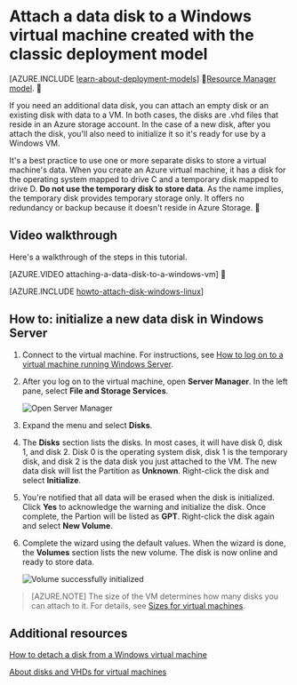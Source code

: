 <properties
	pageTitle="Attach a disk to a VM | Azure"
	description="Attach a data disk to a Windows virtual machine created with the classic deployment model and initialize it."
	services="virtual-machines, storage"
	documentationCenter=""
	authors="cynthn"
	manager="timlt"
	editor="tysonn"
	tags="azure-service-management"/>

<tags
	ms.service="virtual-machines"
	ms.date="02/03/2016"
	wacn.date=""/>

# Attach a data disk to a Windows virtual machine created with the classic deployment model

[AZURE.INCLUDE [learn-about-deployment-models](../includes/learn-about-deployment-models-classic-include.md)]  [Resource Manager model](/documentation/articles/virtual-machines-attach-disk-preview). 

If you need an additional data disk, you can attach an empty disk or an existing disk with data to a VM. In both cases, the disks are .vhd files that reside in an Azure storage account. In the case of a new disk, after you attach the disk, you'll also need to initialize it so it's ready for use by a Windows VM.

It's a best practice to use one or more separate disks to store a virtual machine's data. When you create an Azure virtual machine, it has a disk for the operating system mapped to drive C and a temporary disk mapped to drive D. **Do not use the temporary disk to store data**. As the name implies, the temporary disk provides temporary storage only. It offers no redundancy or backup because it doesn't reside in Azure Storage.


## Video walkthrough

Here's a walkthrough of the steps in this tutorial.

[AZURE.VIDEO attaching-a-data-disk-to-a-windows-vm]


[AZURE.INCLUDE [howto-attach-disk-windows-linux](../includes/howto-attach-disk-windows-linux.md)]

## <a id="initializeinWS"></a>How to: initialize a new data disk in Windows Server

1. Connect to the virtual machine. For instructions, see [How to log on to a virtual machine running Windows Server][logon].

2. After you log on to the virtual machine, open **Server Manager**. In the left pane, select **File and Storage Services**.

	![Open Server Manager](./media/storage-windows-attach-disk/fileandstorageservices.png)

3. Expand the menu and select **Disks**.

4. The **Disks** section lists the disks. In most cases, it will have disk 0, disk 1, and disk 2. Disk 0 is the operating system disk, disk 1 is the temporary disk, and disk 2 is the data disk you just attached to the VM. The new data disk will list the Partition as **Unknown**. Right-click the disk and select **Initialize**.

5.	You're notified that all data will be erased when the disk is initialized. Click **Yes** to acknowledge the warning and initialize the disk. Once complete, the Partion will be listed as **GPT**. Right-click the disk again and select **New Volume**.

6.	Complete the wizard using the default values. When the wizard is done, the **Volumes** section lists the new volume. The disk is now online and ready to store data.

	![Volume successfully initialized](./media/storage-windows-attach-disk/newvolumecreated.png)

> [AZURE.NOTE] The size of the VM determines how many disks you can attach to it. For details, see [Sizes for virtual machines](/documentation/articles/virtual-machines-size-specs).

## Additional resources

[How to detach a disk from a Windows virtual machine](/documentation/articles/storage-windows-detach-disk)

[About disks and VHDs for virtual machines](/documentation/articles/virtual-machines-disks-vhds)

[logon]: /documentation/articles/virtual-machines-log-on-windows-server
